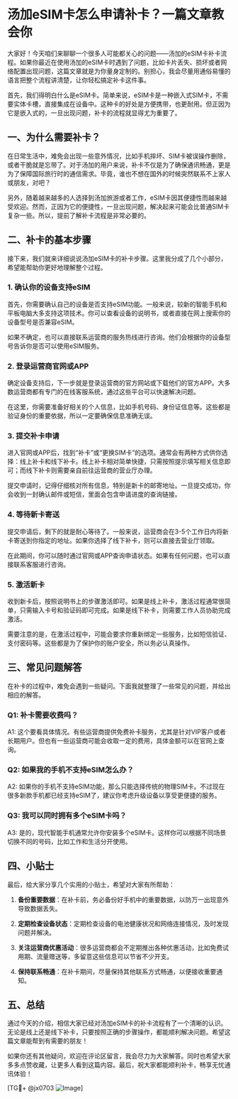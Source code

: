 # 汤加eSIM卡怎么申请补卡？一篇文章教会你

大家好！今天咱们来聊聊一个很多人可能都关心的问题——汤加的eSIM卡补卡流程。如果你最近在使用汤加的eSIM卡时遇到了问题，比如卡片丢失、损坏或者网络配置出现问题，这篇文章就是为你量身定制的。别担心，我会尽量用通俗易懂的语言把整个流程讲清楚，让你轻松搞定补卡这件事。

首先，我们得明白什么是eSIM卡。简单来说，eSIM卡是一种嵌入式SIM卡，不需要实体卡槽，直接集成在设备中。这种卡的好处是方便携带，也更耐用。但正因为它是嵌入式的，一旦出现问题，补卡的流程就显得尤为重要了。

## 一、为什么需要补卡？

在日常生活中，难免会出现一些意外情况，比如手机摔坏、SIM卡被误操作删除，或者干脆就是忘带了。对于汤加的用户来说，补卡不仅是为了确保通讯畅通，更是为了保障国际旅行时的通信需求。毕竟，谁也不想在国外的时候突然联系不上家人或朋友，对吧？

另外，随着越来越多的人选择到汤加旅游或者工作，eSIM卡因其便捷性而越来越受欢迎。然而，正因为它的便捷性，一旦出现问题，解决起来可能会比普通SIM卡复杂一些。所以，提前了解补卡流程是非常必要的。

## 二、补卡的基本步骤

接下来，我们就来详细说说汤加eSIM卡的补卡步骤。这里我分成了几个小部分，希望能帮助你更好地理解整个过程。

### 1. 确认你的设备支持eSIM

首先，你需要确认自己的设备是否支持eSIM功能。一般来说，较新的智能手机和平板电脑大多支持这项技术。你可以查看设备的说明书，或者直接在网上搜索你的设备型号是否兼容eSIM。

如果不确定，也可以直接联系运营商的服务热线进行咨询。他们会根据你的设备型号告诉你是否可以使用eSIM服务。

### 2. 登录运营商官网或APP

确定设备支持后，下一步就是登录运营商的官方网站或下载他们的官方APP。大多数运营商都有专门的在线客服系统，通过这些平台可以快速解决问题。

在这里，你需要准备好相关的个人信息，比如手机号码、身份证信息等。这些都是验证身份的重要依据，所以一定要确保信息准确无误。

### 3. 提交补卡申请

进入官网或APP后，找到“补卡”或“更换SIM卡”的选项。通常会有两种方式供你选择：线上补卡和线下补卡。线上补卡相对简单快捷，只需按照提示填写相关信息即可；而线下补卡则需要亲自前往运营商的营业厅办理。

提交申请时，记得仔细核对所有信息，特别是新卡的邮寄地址。一旦提交成功，你会收到一封确认邮件或短信，里面会包含申请进度的查询链接。

### 4. 等待新卡寄送

提交申请后，剩下的就是耐心等待了。一般来说，运营商会在3-5个工作日内将新卡寄送到你指定的地址。如果你选择了线下补卡，则可以直接去营业厅领取。

在此期间，你可以随时通过官网或APP查询申请状态。如果有任何问题，也可以直接联系客服进行咨询。

### 5. 激活新卡

收到新卡后，按照说明书上的步骤激活即可。如果是线上补卡，激活过程通常很简单，只需输入卡号和验证码即可完成。如果是线下补卡，则需要工作人员协助完成激活。

需要注意的是，在激活过程中，可能会要求你重新绑定一些服务，比如短信验证、支付密码等。这些都是为了保护你的账户安全，所以务必认真操作。

## 三、常见问题解答

在补卡的过程中，难免会遇到一些疑问。下面我就整理了一些常见的问题，并给出相应的解答。

### Q1: 补卡需要收费吗？

A1: 这个要看具体情况。有些运营商提供免费补卡服务，尤其是针对VIP客户或者长期用户。但也有一些运营商可能会收取一定的费用，具体金额可以在官网上查询。

### Q2: 如果我的手机不支持eSIM怎么办？

A2: 如果你的手机不支持eSIM功能，那么只能选择传统的物理SIM卡。不过现在很多新款手机都已经支持eSIM了，建议你考虑升级设备以享受更便捷的服务。

### Q3: 我可以同时拥有多个eSIM卡吗？

A3: 是的，现代智能手机通常允许你安装多个eSIM卡。这样你可以根据不同场景切换不同的号码，比如工作和生活分开使用。

## 四、小贴士

最后，给大家分享几个实用的小贴士，希望对大家有所帮助：

1. **备份重要数据**：在补卡前，务必备份好手机中的重要数据，以防万一出现意外导致数据丢失。
   
2. **定期检查设备状态**：定期检查设备的电池健康状况和网络连接情况，及时发现问题并解决。

3. **关注运营商优惠活动**：很多运营商都会不定期推出各种优惠活动，比如免费试用期、流量赠送等，多留意这些信息可以节省不少开支。

4. **保持联系畅通**：在补卡期间，尽量保持其他联系方式畅通，以便接收重要通知。

## 五、总结

通过今天的介绍，相信大家已经对汤加eSIM卡的补卡流程有了一个清晰的认识。无论是线上还是线下补卡，只要按照正确的步骤操作，都能顺利解决问题。希望这篇文章能帮到有需要的朋友！

如果你还有其他疑问，欢迎在评论区留言，我会尽力为大家解答。同时也希望大家多多点赞收藏，让更多人看到这篇内容。最后，祝大家都能顺利补卡，畅享无忧通讯体验！

[TG💪+ @jx0703 ![Image](https://github.com/user-attachments/assets/dbca1d08-cadb-493c-b0ec-ad6f7a83f270)]